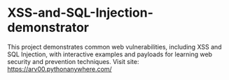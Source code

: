 # XSS-and-SQL-Injection-demonstrator
This project demonstrates common web vulnerabilities, including XSS and SQL Injection, with interactive examples and payloads for learning web security and prevention techniques.
Visit site: https://arv00.pythonanywhere.com/

